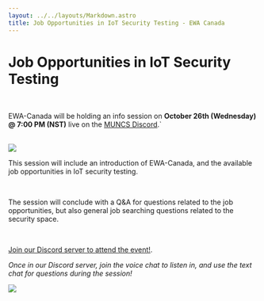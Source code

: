 ```yaml
---
layout: ../../layouts/Markdown.astro
title: Job Opportunities in IoT Security Testing - EWA Canada
---
```


# Job Opportunities in IoT Security Testing

<br />

EWA-Canada will be holding an info session on **October 26th (Wednesday) @ 7:00 PM (NST)** live on the [MUNCS Discord](https://discord.gg/6RpvsCFC?event=1034094276843425793).`

<br />

<img src="https://intertek-cdn.s3.amazonaws.com/www-intertek-com/images/Business-Lines/Connected-World/Intertek-EWA-Canada.jpg">

<br />

This session will include an introduction of EWA-Canada, and the available job opportunities in IoT security testing.

<br />

The session will conclude with a Q&A for questions related to the job opportunities, but also general job searching questions related to the security space.

<br />

[Join our Discord server to attend the event!](https://discord.gg/6RpvsCFC?event=1034094276843425793).

_Once in our Discord server, join the voice chat to listen in, and use the text chat for questions during the session!_

<img src="https://imgur.com/kRfHQrv.png" class="mt-2">